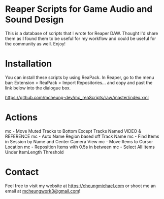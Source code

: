 # Reaper Scripts for Game Audio and Sound Design
This is a database of scripts that I wrote for Reaper DAW. Thought I'd share them as I found them to be useful for my workflow and could be useful for the community as well. Enjoy!

# Installation 
You can install these scripts by using ReaPack. In Reaper, go to the menu bar: Extension > ReaPack > Import Repositories... and copy and past the link below into the dialogue box.

https://github.com/mcheung-dev/mc_reaScripts/raw/master/index.xml

# Actions 
mc - Move Muted Tracks to Bottom Except Tracks Named VIDEO & REFERENCE 
mc - Auto Name Region based off Track Name 
mc - Find Items in Session by Name and Center Camera View 
mc - Move Items to Cursor Location 
mc - Reposition Items with 0.5s in between
mc - Select All Items Under ItemLength Threshold

# Contact 
Feel free to visit my website at https://cheungmichael.com or shoot me an email at mcheungwork3@gmail.com! 
